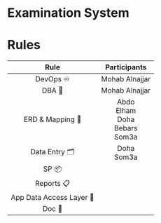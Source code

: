 # Examination System
# Rules
|     Rule      |  Participants  |
|:-------------:|:--------------:|
|  DevOps ♾️   | Mohab Alnajjar |
|    DBA 👤  | Mohab Alnajjar |
| ERD & Mapping 📐 | Abdo <br> Elham <br> Doha <br> Bebars <br> Som3a |
|    Data Entry 🗂️  | Doha <br> Som3a |
|    SP 📦  |  |
|    Reports 📋  |  |
|    App Data Access Layer 🔌  |  |
|   Doc 📄   |  |
